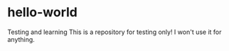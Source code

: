 # hello-world
Testing and learning
This is a repository for testing only! I won't use it for anything.
